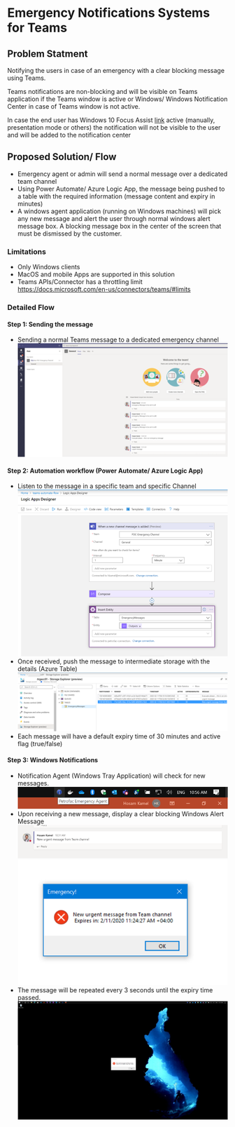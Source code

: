 # Emergency Notifications Systems for Teams

## Problem Statment
Notifying the users in case of an emergency with a clear blocking message using Teams.

Teams notifications are non-blocking and will be visible on Teams application if the Teams window is active or Windows/ Windows Notification Center in case of Teams window is not active.

In case the end user has Windows 10 Focus Assist [link](https://support.microsoft.com/en-us/help/4026996/windows-10-turn-focus-assist-on-or-off) active (manually, presentation mode or others) the notification will not be visible to the user and will be added to the notification center


## Proposed Solution/ Flow
- Emergency agent or admin will send a normal message over a dedicated team channel
- Using Power Automate/ Azure Logic App, the message being pushed to a table with the required information (message content and expiry in minutes)
- A windows agent application (running on Windows machines) will pick any new message and alert the user through normal windows alert message box. A blocking message box in the center of the screen that must be dismissed by the customer.

### Limitations 
- Only Windows clients 
- MacOS and mobile Apps are supported in this solution
- Teams APIs/Connector has a throttling limit https://docs.microsoft.com/en-us/connectors/teams/#limits

### Detailed Flow
#### Step 1: Sending the message
- Sending a normal Teams message to a dedicated emergency channel
![Single Team Message](images/Teams-Message.png)
#### Step 2: Automation workflow (Power Automate/ Azure Logic App)
- Listen to the message in a specific team and specific Channel
![Logic App](images/LogicApp.png)
- Once received, push the message to intermediate storage with the details (Azure Table)
![Storage Table](images/storage-table.png)
- Each message will have a default expiry time of 30 minutes and active flag (true/false)
#### Step 3: Windows Notifications
- Notification Agent (Windows Tray Application) will check for new messages.
![Notification Agent](images/notification-agent-Windows.png)
- Upon receiving a new message, display a clear blocking Windows Alert Message
![Single Alert Message](images/Single-Team-Message.png)
![Alert Window](images/emergency-alert.png)
- The message will be repeated every 3 seconds until the expiry time passed.
![Desktop](images/Full-desktop.png)

